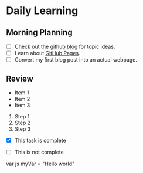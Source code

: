 #  Daily Learning 
##  Morning Planning
- [ ] Check out the [github blog](https://github.blog/) for topic ideas.
- [ ] Learn about [GitHub Pages](https://skills.github.com/#first-day-on-github).
- [ ] Convert my first blog post into an actual webpage.
##  Review


- Item 1
- Item 2
- Item 3



1. Step 1
1. Step 2
1. Step 3


- [x] This task is complete
- [ ] This is not complete


var js myVar = "Hello world"
